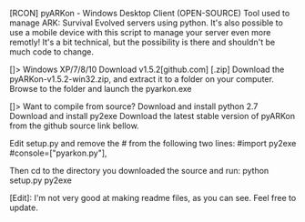 [RCON] pyARKon - Windows Desktop Client (OPEN-SOURCE)
Tool used to manage ARK: Survival Evolved servers using python. It's also possible to use a mobile device with this script to manage your server even more remotly! It's a bit technical, but the possibility is there and shouldn't be much code to change.

[]> Windows XP/7/8/10
Download v1.5.2[github.com] [.zip]
Download the pyARKon-v1.5.2-win32.zip, and extract it to a folder on your computer.
Browse to the folder and launch the pyarkon.exe

[]> Want to compile from source?
Download and install python 2.7
Download and install py2exe
Download the latest stable version of pyARKon from the github source link bellow.

Edit setup.py and remove the # from the following two lines:
#import py2exe
#console=["pyarkon.py"],

Then cd to the directory you downloaded the source and run:
python setup.py py2exe


[Edit]: I'm not very good at making readme files, as you can see. Feel free to update.
